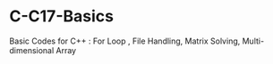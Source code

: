 # C-C17-Basics
Basic Codes for C++ : For Loop , File Handling,  Matrix Solving, Multi-dimensional Array
